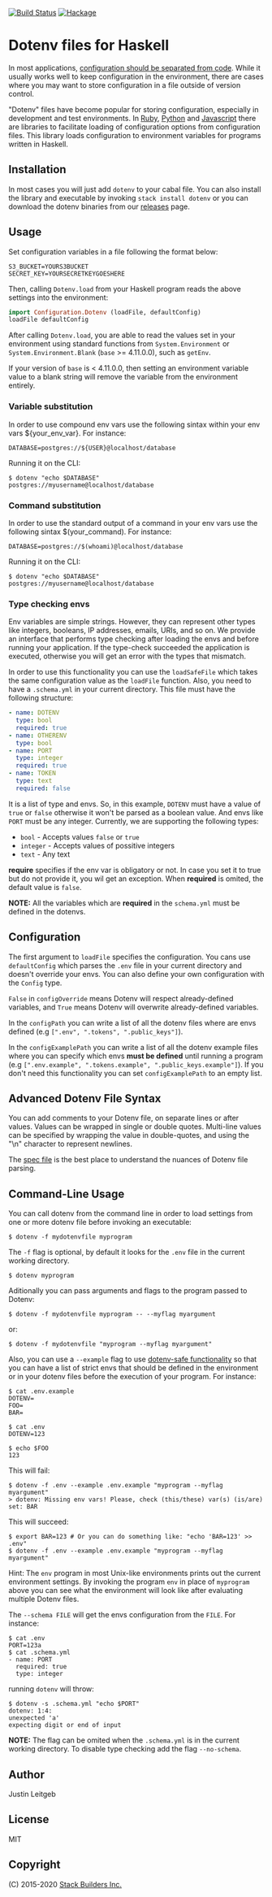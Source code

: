 [![Build Status](https://github.com/stackbuilders/dotenv-hs/actions/workflows/build-and-test.yml/badge.svg)](https://github.com/stackbuilders/dotenv-hs/actions/workflows/build-and-test.yml) [![Hackage](https://img.shields.io/hackage/v/dotenv.svg)](http://hackage.haskell.org/package/dotenv)

# Dotenv files for Haskell

In most applications,
[configuration should be separated from code](http://12factor.net/config). While
it usually works well to keep configuration in the environment, there
are cases where you may want to store configuration in a file outside
of version control.

"Dotenv" files have become popular for storing configuration,
especially in development and test environments. In
[Ruby](https://github.com/bkeepers/dotenv),
[Python](https://github.com/theskumar/python-dotenv) and
[Javascript](https://www.npmjs.com/package/dotenv) there are libraries
to facilitate loading of configuration options from configuration
files. This library loads configuration to environment variables for
programs written in Haskell.

## Installation

In most cases you will just add `dotenv` to your cabal file. You can
also install the library and executable by invoking `stack install dotenv` or
you can download the dotenv binaries from our
[releases](https://github.com/stackbuilders/dotenv-hs/releases) page.

## Usage

Set configuration variables in a file following the format below:

```
S3_BUCKET=YOURS3BUCKET
SECRET_KEY=YOURSECRETKEYGOESHERE
```

Then, calling `Dotenv.load` from your Haskell program reads the above
settings into the environment:

```haskell
import Configuration.Dotenv (loadFile, defaultConfig)
loadFile defaultConfig
```

After calling `Dotenv.load`, you are able to read the values set in your
environment using standard functions from `System.Environment` or
`System.Environment.Blank` (`base` >= 4.11.0.0), such as `getEnv`.

If your version of `base` is < 4.11.0.0, then setting an environment variable value to
a blank string will remove the variable from the environment entirely.

### Variable substitution

In order to use compound env vars use the following sintax within your env vars
${your_env_var}. For instance:

```
DATABASE=postgres://${USER}@localhost/database
```

Running it on the CLI:

```
$ dotenv "echo $DATABASE"
postgres://myusername@localhost/database
```

### Command substitution

In order to use the standard output of a command in your env vars use the following
sintax $(your_command). For instance:

```
DATABASE=postgres://$(whoami)@localhost/database
```

Running it on the CLI:

```
$ dotenv "echo $DATABASE"
postgres://myusername@localhost/database
```

### Type checking envs
Env variables are simple strings. However, they can represent other types like
integers, booleans, IP addresses, emails, URIs, and so on. We provide an interface
that performs type checking after loading the envs and before running your application.
If the type-check succeeded the application is executed, otherwise you will get an
error with the types that mismatch.

In order to use this functionality you can use the `loadSafeFile` which takes the same
configuration value as the `loadFile` function. Also, you need to have a `.schema.yml`
in your current directory. This file must have the following structure:

```yaml
- name: DOTENV
  type: bool
  required: true
- name: OTHERENV
  type: bool
- name: PORT
  type: integer
  required: true
- name: TOKEN
  type: text
  required: false
```

It is a list of type and envs. So, in this example, `DOTENV` must have a value
of `true` or `false` otherwise it won't be parsed as a boolean value. And envs
like `PORT` must be any integer. Currently, we are supporting the following types:

- `bool` - Accepts values `false` or `true`
- `integer` - Accepts values of possitive integers
- `text` - Any text

**require** specifies if the env var is obligatory or not. In case you set it to true
but do not provide it, you wil get an exception. When **required** is omited, the default
value is `false`.

**NOTE:** All the variables which are **required** in the `schema.yml` must be defined
in the dotenvs.

## Configuration

The first argument to `loadFile` specifies the configuration. You cans use
`defaultConfig` which parses the `.env` file in your current directory and
doesn't override your envs. You can also define your own configuration with
the `Config` type.

`False` in `configOverride` means Dotenv will respect
already-defined variables, and `True` means Dotenv will overwrite
already-defined variables.

In the `configPath` you can write a list of all the dotenv files where are
envs defined (e.g `[".env", ".tokens", ".public_keys"]`).

In the `configExamplePath` you can write a list of all the dotenv example files
where you can specify which envs **must be defined** until running a program
(e.g `[".env.example", ".tokens.example", ".public_keys.example"]`). If you don't
need this functionality you can set `configExamplePath` to an empty list.

## Advanced Dotenv File Syntax

You can add comments to your Dotenv file, on separate lines or after
values. Values can be wrapped in single or double quotes. Multi-line
values can be specified by wrapping the value in double-quotes, and
using the "\n" character to represent newlines.

The [spec file](spec/Configuration/Dotenv/ParseSpec.hs) is the best
place to understand the nuances of Dotenv file parsing.

## Command-Line Usage

You can call dotenv from the command line in order to load settings
from one or more dotenv file before invoking an executable:

```shell
$ dotenv -f mydotenvfile myprogram
```

The `-f` flag is optional, by default it looks for the `.env` file in the current
working directory.

```shell
$ dotenv myprogram
```

Aditionally you can pass arguments and flags to the program passed to
Dotenv:

```shell
$ dotenv -f mydotenvfile myprogram -- --myflag myargument
```

or:

```shell
$ dotenv -f mydotenvfile "myprogram --myflag myargument"
```

Also, you can use a `--example` flag to use [dotenv-safe functionality](https://www.npmjs.com/package/dotenv-safe)
so that you can have a list of strict envs that should be defined in the environment
or in your dotenv files before the execution of your program. For instance:

```shell
$ cat .env.example
DOTENV=
FOO=
BAR=

$ cat .env
DOTENV=123

$ echo $FOO
123
```

This will fail:
```shell
$ dotenv -f .env --example .env.example "myprogram --myflag myargument"
> dotenv: Missing env vars! Please, check (this/these) var(s) (is/are) set: BAR
```

This will succeed:
```shell
$ export BAR=123 # Or you can do something like: "echo 'BAR=123' >> .env"
$ dotenv -f .env --example .env.example "myprogram --myflag myargument"
```

Hint: The `env` program in most Unix-like environments prints out the
current environment settings. By invoking the program `env` in place
of `myprogram` above you can see what the environment will look like
after evaluating multiple Dotenv files.

The `--schema FILE` will get the envs configuration from the `FILE`. For instance:

```shell
$ cat .env
PORT=123a
$ cat .schema.yml
- name: PORT
  required: true
  type: integer
```

running `dotenv` will throw:

```shell
$ dotenv -s .schema.yml "echo $PORT"
dotenv: 1:4:
unexpected 'a'
expecting digit or end of input
```

**NOTE:** The flag can be omited when the `.schema.yml` is in the current working
directory. To disable type checking add the flag `--no-schema`.

## Author

Justin Leitgeb

## License

MIT

## Copyright

(C) 2015-2020 [Stack Builders Inc.](http://www.stackbuilders.com)
